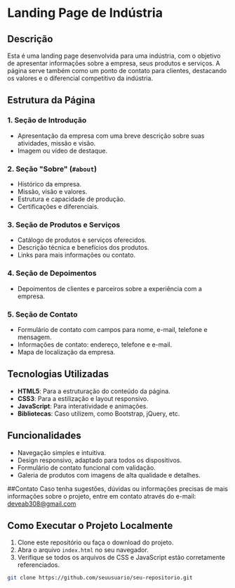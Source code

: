# Landing Page de Indústria

## Descrição

Esta é uma landing page desenvolvida para uma indústria, com o objetivo de apresentar informações sobre a empresa, seus produtos e serviços. A página serve também como um ponto de contato para clientes, destacando os valores e o diferencial competitivo da indústria.

## Estrutura da Página

### 1. Seção de Introdução
- Apresentação da empresa com uma breve descrição sobre suas atividades, missão e visão.
- Imagem ou vídeo de destaque.

### 2. Seção "Sobre" (`#about`)
- Histórico da empresa.
- Missão, visão e valores.
- Estrutura e capacidade de produção.
- Certificações e diferenciais.

### 3. Seção de Produtos e Serviços
- Catálogo de produtos e serviços oferecidos.
- Descrição técnica e benefícios dos produtos.
- Links para mais informações ou contato.

### 4. Seção de Depoimentos
- Depoimentos de clientes e parceiros sobre a experiência com a empresa.

### 5. Seção de Contato
- Formulário de contato com campos para nome, e-mail, telefone e mensagem.
- Informações de contato: endereço, telefone e e-mail.
- Mapa de localização da empresa.

## Tecnologias Utilizadas

- **HTML5**: Para a estruturação do conteúdo da página.
- **CSS3**: Para a estilização e layout responsivo.
- **JavaScript**: Para interatividade e animações.
- **Bibliotecas**: Caso utilizem, como Bootstrap, jQuery, etc.

## Funcionalidades

- Navegação simples e intuitiva.
- Design responsivo, adaptado para todos os dispositivos.
- Formulário de contato funcional com validação.
- Galeria de produtos com imagens de alta qualidade e detalhes.

##Contato
Caso tenha sugestões, dúvidas ou informações precisas de mais informações sobre o projeto, entre em contato através do e-mail: deveab308@gmail.com


## Como Executar o Projeto Localmente

1. Clone este repositório ou faça o download do projeto.
2. Abra o arquivo `index.html` no seu navegador.
3. Verifique se todos os arquivos de CSS e JavaScript estão corretamente referenciados.

```bash
git clone https://github.com/seuusuario/seu-repositorio.git
